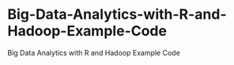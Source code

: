 # Big-Data-Analytics-with-R-and-Hadoop-Example-Code
Big Data Analytics with R and Hadoop Example Code
